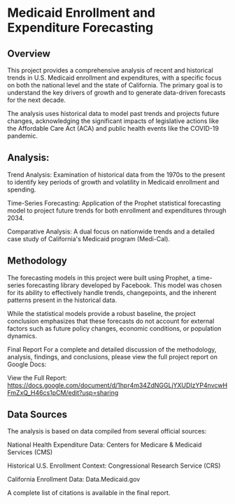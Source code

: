 # Medicaid Enrollment and Expenditure Forecasting

## Overview
This project provides a comprehensive analysis of recent and historical trends in U.S. Medicaid enrollment and expenditures, with a specific focus on both the national level and the state of California. The primary goal is to understand the key drivers of growth and to generate data-driven forecasts for the next decade.

The analysis uses historical data to model past trends and projects future changes, acknowledging the significant impacts of legislative actions like the Affordable Care Act (ACA) and public health events like the COVID-19 pandemic.

## Analysis:
Trend Analysis: Examination of historical data from the 1970s to the present to identify key periods of growth and volatility in Medicaid enrollment and spending.

Time-Series Forecasting: Application of the Prophet statistical forecasting model to project future trends for both enrollment and expenditures through 2034.

Comparative Analysis: A dual focus on nationwide trends and a detailed case study of California's Medicaid program (Medi-Cal).

## Methodology
The forecasting models in this project were built using Prophet, a time-series forecasting library developed by Facebook. This model was chosen for its ability to effectively handle trends, changepoints, and the inherent patterns present in the historical data.

While the statistical models provide a robust baseline, the project conclusion emphasizes that these forecasts do not account for external factors such as future policy changes, economic conditions, or population dynamics.

Final Report
For a complete and detailed discussion of the methodology, analysis, findings, and conclusions, please view the full project report on Google Docs:

View the Full Report: https://docs.google.com/document/d/1hpr4m34ZdNGGLjYXUDIzYP4nvcwHFmZxQ_H46cs1pCM/edit?usp=sharing

## Data Sources
The analysis is based on data compiled from several official sources:

National Health Expenditure Data: Centers for Medicare & Medicaid Services (CMS)

Historical U.S. Enrollment Context: Congressional Research Service (CRS)

California Enrollment Data: Data.Medicaid.gov

A complete list of citations is available in the final report.
